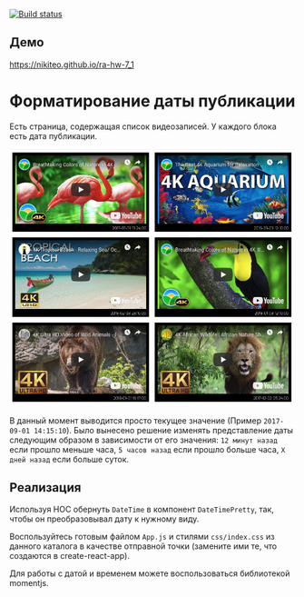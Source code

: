 [![Build status](https://ci.appveyor.com/api/projects/status/xytrmdw52adchqg2?svg=true)](https://ci.appveyor.com/project/Nikiteo/ra-hw-7-1)

## Демо
https://nikiteo.github.io/ra-hw-7_1

Форматирование даты публикации
===

Есть страница, содержащая список видеозаписей.
У каждого блока есть дата публикации.

![Relative Time](./public/time.png)

В данный момент выводится просто текущее значение (Пример `2017-09-01 14:15:10`).
Было вынесено решение изменять представление даты следующим образом в зависимости от его значения:
`12 минут назад` если прошло меньше часа, `5 часов назад` если прошло больше часа, `X дней назад` если больше суток.

## Реализация

Используя HOC обернуть `DateTime` в компонент `DateTimePretty`, так, чтобы он преобразовывал дату к нужному виду.

Воспользуйтесь готовым файлом `App.js` и стилями `css/index.css` из данного каталога в качестве отправной точки (замените ими те, что создаются в create-react-app).

Для работы с датой и временем можете воспользоваться библиотекой momentjs.